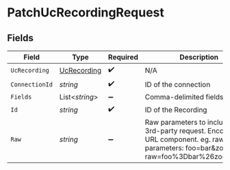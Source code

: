 # PatchUcRecordingRequest


## Fields

| Field                                                                                                                                            | Type                                                                                                                                             | Required                                                                                                                                         | Description                                                                                                                                      |
| ------------------------------------------------------------------------------------------------------------------------------------------------ | ------------------------------------------------------------------------------------------------------------------------------------------------ | ------------------------------------------------------------------------------------------------------------------------------------------------ | ------------------------------------------------------------------------------------------------------------------------------------------------ |
| `UcRecording`                                                                                                                                    | [UcRecording](../../Models/Components/UcRecording.md)                                                                                            | :heavy_check_mark:                                                                                                                               | N/A                                                                                                                                              |
| `ConnectionId`                                                                                                                                   | *string*                                                                                                                                         | :heavy_check_mark:                                                                                                                               | ID of the connection                                                                                                                             |
| `Fields`                                                                                                                                         | List<*string*>                                                                                                                                   | :heavy_minus_sign:                                                                                                                               | Comma-delimited fields to return                                                                                                                 |
| `Id`                                                                                                                                             | *string*                                                                                                                                         | :heavy_check_mark:                                                                                                                               | ID of the Recording                                                                                                                              |
| `Raw`                                                                                                                                            | *string*                                                                                                                                         | :heavy_minus_sign:                                                                                                                               | Raw parameters to include in the 3rd-party request. Encoded as a URL component. eg. raw parameters: foo=bar&zoo=bar -> raw=foo%3Dbar%26zoo%3Dbar |